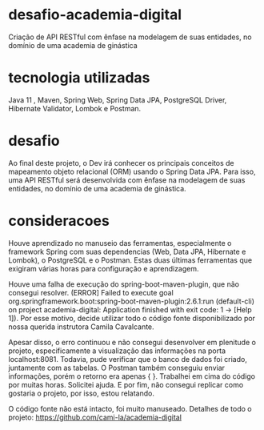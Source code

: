 # desafio-academia-digital
Criação de API RESTful com ênfase na modelagem de suas entidades, no domínio de uma academia de ginástica
# tecnologia utilizadas
Java 11 , Maven, Spring Web, Spring Data JPA, PostgreSQL Driver, Hibernate Validator, Lombok e Postman.

# desafio
Ao final deste projeto, o Dev irá conhecer os principais conceitos de mapeamento objeto relacional (ORM) usando o Spring Data JPA. Para isso, uma API RESTful será desenvolvida com ênfase na modelagem de suas entidades, no domínio de uma academia de ginástica.
# consideracoes
Houve aprendizado no manuseio das ferramentas, especialmente o framework Spring com suas dependencias (Web, Data JPA, Hibernate e Lombok), o PostgreSQL e o Postman.
Estas duas últimas ferramentas que exigiram várias horas para configuração e aprendizagem.

Houve uma falha de execução do spring-boot-maven-plugin, que não consegui resolver. (ERROR] Failed to execute goal org.springframework.boot:spring-boot-maven-plugin:2.6.1:run (default-cli) on project academia-digital: Application finished with exit code: 1 -> [Help 1]). Por esse motivo, decide utilizar todo o código fonte disponibilizado por nossa querida instrutora Camila Cavalcante.

Apesar disso, o erro continuou e não consegui desenvolver em plenitude o projeto, especificamente a visualização das informações na porta localhost:8081.
Todavia, pude verificar que o banco de dados foi criado, juntamente com as tabelas. O Postman também conseguiu enviar informações, porém o retorno era apenas { }.
Trabalhei em cima do código por muitas horas. Solicitei ajuda. E por fim, não consegui replicar como gostaria o projeto, por isso, estou relatando.

O código fonte não está intacto, foi muito manuseado. Detalhes de todo o projeto: https://github.com/cami-la/academia-digital
